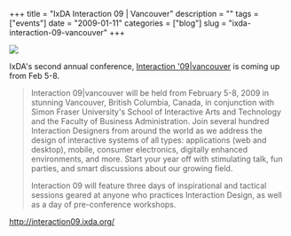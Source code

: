 +++
title = "IxDA Interaction 09 | Vancouver"
description = ""
tags = ["events"]
date = "2009-01-11"
categories = ["blog"]
slug = "ixda-interaction-09-vancouver"
+++



  <div class="notebook-screenshot"><a href="http://interaction09.ixda.org/"><img src="//konigi.com/media/bluga/wt4969e0f28634b.jpg"/></a></div><p>IxDA's second annual conference, <a href="http://interaction09.ixda.org/">Interaction '09|vancouver</a> is coming up from Feb 5-8.</p>
<blockquote><p>Interaction 09|vancouver will be held from February 5-8, 2009 in stunning Vancouver, British Columbia, Canada, in conjunction with Simon Fraser University's School of Interactive Arts and Technology and the Faculty of Business Administration. Join several hundred Interaction Designers from around the world as we address the design of interactive systems of all types: applications (web and desktop), mobile, consumer electronics, digitally enhanced environments, and more. Start your year off with stimulating talk, fun parties, and smart discussions about our growing field.</p>
<p>Interaction 09 will feature three days of inspirational and tactical sessions geared at anyone who practices Interaction Design, as well as a day of pre-conference workshops.</p></blockquote>
    
  <a href="http://interaction09.ixda.org/">http://interaction09.ixda.org/</a>
